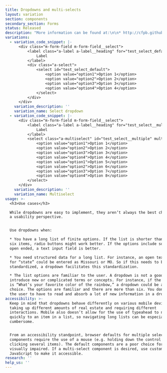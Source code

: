 ```yaml
---
title: Dropdowns and multi-selects
layout: variation
section: components
secondary_section: Forms
status: Released
description: "More information can be found at:\n\n* http://cfpb.github.io/design-manual/page-components/form-fields.html#dropdowns\t\n* https://cfpb.github.io/capital-framework/components/cf-forms/#select-dropdown\n* https://cfpb.github.io/capital-framework/components/cf-forms/#basic-multiselect"
variations:
  - variation_code_snippet: |-
      <div class="m-form-field m-form-field__select">
          <label class="a-label a-label__heading" for="test_select_default">
              Label
          </label>
          <div class="a-select">
              <select id="test_select_default">
                  <option value="option1">Option 1</option>
                  <option value="option2">Option 2</option>
                  <option value="option3">Option 3</option>
                  <option value="option4">Option 4</option>
              </select>
          </div>
      </div>
    variation_description: ''
    variation_name: Select dropdown
  - variation_code_snippet: |-
      <div class="m-form-field m-form-field__select">
          <label class="a-label a-label__heading" for="test_select__multiple">
              Label
          </label>
          <select class="a-multiselect" id="test_select__multiple" multiple>
              <option value="option1">Option 1</option>
              <option value="option2">Option 2</option>
              <option value="option3">Option 3</option>
              <option value="option4">Option 4</option>
              <option value="option1">Option 5</option>
              <option value="option2">Option 6</option>
              <option value="option3">Option 7</option>
              <option value="option4">Option 8</option>
          </select>
      </div>
    variation_description: ''
    variation_name: Multiselect
usage: >-
  <h3>Use cases</h3>

  While dropdowns are easy to implement, they aren’t always the best choice from
  a usability perspective.


  Use dropdowns when:

  * You have a long list of finite options. If the list is shorter than around
  six items, radio buttons might work better. If the options include something
  open ended, a text input field is better.

  * You need structured data for a long list. For instance, an open text field
  for “state” could be entered as Missouri or MO. So if this needs to be
  standardized, a dropdown facilitates this standardization.

  * The list options are familiar to the user. A dropdown is not a good place to
  introduce new or complicated terms or concepts. For instance, if the question
  is “What’s your favorite color of the rainbow,” a dropdown could be a good
  choice. The options are familiar and there are more than six. You don’t want
  the user to have to read and absorb a lot of new information in a dropdown.
accessibility: >-
  Keep in mind that dropdowns behave differently on various mobile devices,
  taking up different amounts of real estate and requiring different
  interactions. Mobile also doesn’t allow for the use of typeahead to navigate
  quickly to an item in a list, so navigating long lists can be especially
  cumbersome.


  From an accessibility standpoint, browser defaults for multiple select
  components require the use of a mouse (e.g. holding down the control key and
  clicking several items). The default components are a poor choice for the
  visually impaired. If a multi-select component is desired, use custom
  JavaScript to make it accessible.
research: ''
help_us: ''
---
```


